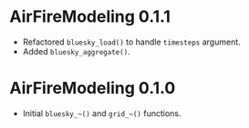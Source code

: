 # AirFireModeling 0.1.1

* Refactored `bluesky_load()` to handle `timesteps` argument.
* Added `bluesky_aggregate()`.

# AirFireModeling 0.1.0

* Initial `bluesky_~()` and `grid_~()` functions.
